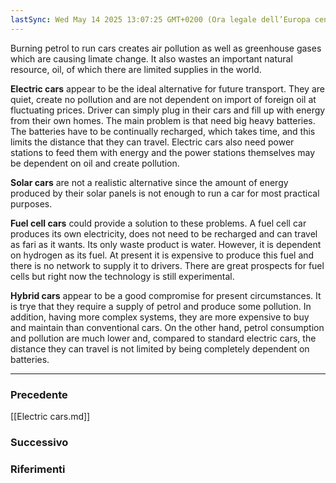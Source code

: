 ```yaml
---
lastSync: Wed May 14 2025 13:07:25 GMT+0200 (Ora legale dell’Europa centrale)
---
```

Burning petrol to run cars creates air pollution as well as greenhouse gases which are causing limate change. It also wastes an important natural resource, oil, of which there are limited supplies in the world.

**Electric cars** appear to be the ideal alternative for future transport. They are quiet, create no pollution and are not dependent on import of foreign oil at fluctuating prices. Driver can simply plug in their cars and fill up with energy from their own homes.
The main problem is that need big heavy batteries. The batteries have to be continually recharged, which takes time, and this limits the distance that they can travel. Electric cars also need power stations to feed them with energy and the power stations themselves may be dependent on oil and create pollution.

**Solar cars** are not a realistic alternative since the amount of energy produced by their solar panels is not enough to run a car for most practical purposes.

**Fuel cell cars** could provide a solution to these problems. A fuel cell car produces its own electricity, does not need to be recharged and can travel as fari as it wants. Its only waste product is water. However, it is dependent on hydrogen as its fuel. At present it is expensive to produce this fuel and there is no network to supply it to drivers. There are great prospects for fuel cells but right now the technology is still experimental.

**Hybrid cars** appear to be a good compromise for present circumstances. It is trye that they require a supply of petrol and produce some pollution. In addition, having more complex systems, they are more expensive to buy and maintain than conventional cars. On the other hand, petrol consumption and pollution are much lower and, compared to standard electric cars, the distance they can travel is not limited by being completely dependent on batteries.


---
### Precedente
[[Electric cars.md]]

### Successivo


### Riferimenti
